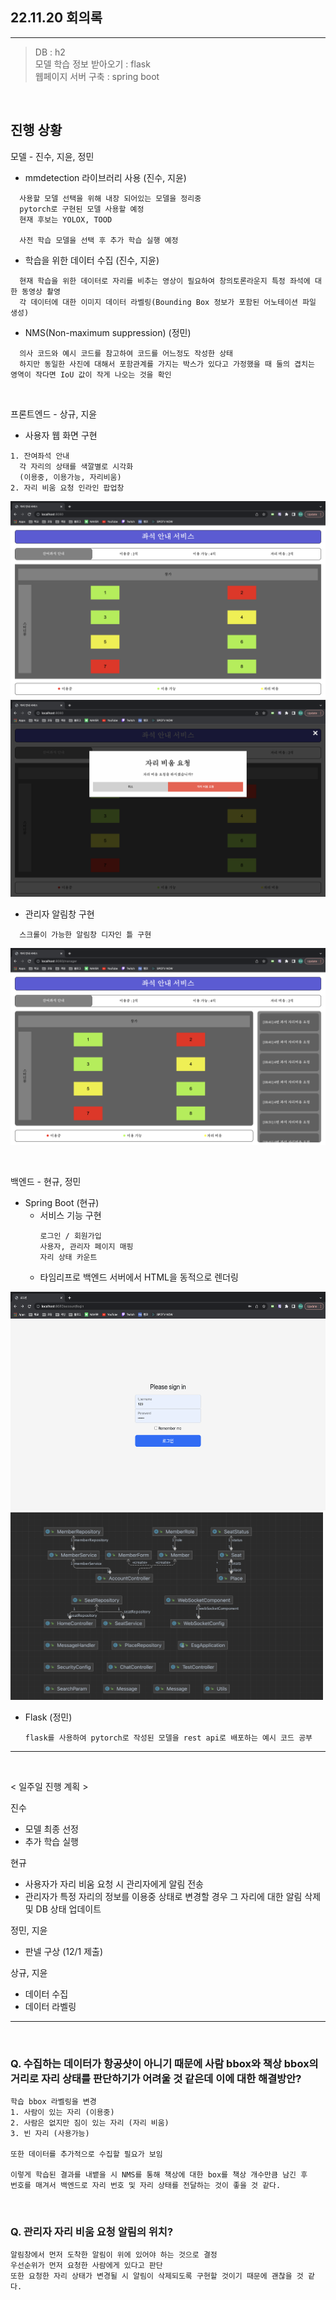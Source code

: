 ## 22.11.20 회의록 

------------------------------- 

> DB : h2 
> <br> 모델 학습 정보 받아오기 : flask
> <br> 웹페이지 서버 구축 : spring boot

<br>

## 진행 상황

모델 - 진수, 지윤, 정민
- mmdetection 라이브러리 사용 (진수, 지윤)
```
  사용할 모델 선택을 위해 내장 되어있는 모델을 정리중
  pytorch로 구현된 모델 사용할 예정
  현재 후보는 YOLOX, TOOD

  사전 학습 모델을 선택 후 추가 학습 실행 예정
``` 
- 학습을 위한 데이터 수집 (진수, 지윤)
```
  현재 학습을 위한 데이터로 자리를 비추는 영상이 필요하여 창의토론라운지 특정 좌석에 대한 동영상 촬영
  각 데이터에 대한 이미지 데이터 라벨링(Bounding Box 정보가 포함된 어노테이션 파일 생성)
``` 
- NMS(Non-maximum suppression) (정민)
```
  의사 코드와 예시 코드를 참고하여 코드를 어느정도 작성한 상태
  하지만 동일한 사진에 대해서 포함관계를 가지는 박스가 있다고 가정했을 때 둘의 겹치는 영역이 작다면 IoU 값이 작게 나오는 것을 확인
``` 
<br>

프론트엔드 - 상규, 지윤
- 사용자 웹 화면 구현
```
1. 잔여좌석 안내 
  각 자리의 상태를 색깔별로 시각화
  (이용중, 이용가능, 자리비움)
2. 자리 비움 요청 인라인 팝업창
``` 

![front-end](image/1120_front1.png)
![front-end](image/1120_front2.png)

- 관리자 알림창 구현
```
  스크롤이 가능한 알림창 디자인 틀 구현
``` 
![front-end](image/1120_front3.png)

<br>

백엔드 - 현규, 정민
- Spring Boot (현규)
	- 서비스 기능 구현
		```
		로그인 / 회원가입 
		사용자, 관리자 페이지 매핑
		자리 상태 카운트
		``` 
	- 타임리프로 백엔드 서버에서 HTML을 동적으로 렌더링

<img src="image/1120_back1.png" width="550" height="350"/>
<img src="image/1120_back2.png" width="500" height="300"/>

- Flask (정민)
	```
	flask를 사용하여 pytorch로 작성된 모델을 rest api로 배포하는 예시 코드 공부 
	``` 


------------------------------- 
<br>  

< 일주일 진행 계획 >

진수
- 모델 최종 선정
- 추가 학습 실행

현규
- 사용자가 자리 비움 요청 시 관리자에게 알림 전송
- 관리자가 특정 자리의 정보를 이용중 상태로 변경할 경우 그 자리에 대한 알림 삭제 및 DB 상태 업데이트

정민, 지윤
- 판넬 구상 (12/1 제출)

상규, 지윤
- 데이터 수집
- 데이터 라벨링

------------------------------- 
<br>

### Q. 수집하는 데이터가 항공샷이 아니기 때문에 사람 bbox와 책상 bbox의 거리로 자리 상태를 판단하기가 어려울 것 같은데 이에 대한 해결방안? 
``` 
학습 bbox 라벨링을 변경
1. 사람이 있는 자리 (이용중)
2. 사람은 없지만 짐이 있는 자리 (자리 비움)
3. 빈 자리 (사용가능)

또한 데이터를 추가적으로 수집할 필요가 보임

이렇게 학습된 결과를 내뱉을 시 NMS를 통해 책상에 대한 box를 책상 개수만큼 남긴 후
번호를 매겨서 백엔드로 자리 번호 및 자리 상태를 전달하는 것이 좋을 것 같다.
``` 
<br>

### Q. 관리자 자리 비움 요청 알림의 위치?
``` 
알림창에서 먼저 도착한 알림이 위에 있어야 하는 것으로 결정
우선순위가 먼저 요청한 사람에게 있다고 판단
또한 요청한 자리 상태가 변경될 시 알림이 삭제되도록 구현할 것이기 때문에 괜찮을 것 같다.
``` 
